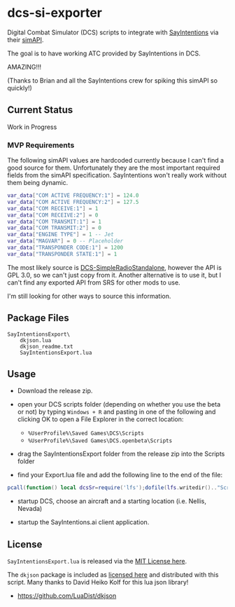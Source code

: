 # dcs-si-exporter

Digital Combat Simulator (DCS) scripts to integrate with [SayIntentions](https://www.sayintentions.ai/) via their [simAPI](https://www.sayintentions.ai/simapi).

The goal is to have working ATC provided by SayIntentions in DCS.

AMAZING!!!

(Thanks to Brian and all the SayIntentions crew for spiking this simAPI so quickly!)


## Current Status

Work in Progress

### MVP Requirements

The following simAPI values are hardcoded currently because I can't find a good source for 
them.  Unfortunately they are the most important required fields from the simAPI specification. 
SayIntentions won't really work without them being dynamic.

```lua
var_data["COM ACTIVE FREQUENCY:1"] = 124.0
var_data["COM ACTIVE FREQUENCY:2"] = 127.5
var_data["COM RECEIVE:1"] = 1
var_data["COM RECEIVE:2"] = 0
var_data["COM TRANSMIT:1"] = 1
var_data["COM TRANSMIT:2"] = 0
var_data["ENGINE TYPE"] = 1 -- Jet
var_data["MAGVAR"] = 0 -- Placeholder
var_data["TRANSPONDER CODE:1"] = 1200
var_data["TRANSPONDER STATE:1"] = 1
```

The most likely source is [DCS-SimpleRadioStandalone](https://github.com/ciribob/DCS-SimpleRadioStandalone/), however the API is GPL 3.0, so we can't just copy from it. Another alternative is to use it, but I can't 
find any exported API from SRS for other mods to use.

I'm still looking for other ways to source this information.


## Package Files

```
SayIntentionsExport\
	dkjson.lua
	dkjson_readme.txt
	SayIntentionsExport.lua
```

## Usage

* Download the release zip.

* open your DCS scripts folder (depending on whether you use the beta or not) by typing `Windows + R` and pasting in one of the following and clicking OK to open a File Explorer in the correct location:
  * `%UserProfile%\Saved Games\DCS\Scripts`
  * `%UserProfile%\Saved Games\DCS.openbeta\Scripts`

* drag the SayIntentionsExport folder from the release zip into the Scripts folder

* find your Export.lua file and add the following line to the end of the file:

```lua
pcall(function() local dcsSr=require('lfs');dofile(lfs.writedir().."Scripts/SayIntentionsExport/SayIntentionsExport.lua"); end,nil)
```


* startup DCS, choose an aircraft and a starting location (i.e. Nellis, Nevada)

* startup the SayIntentions.ai client application.

## License

`SayIntentionsExport.lua` is released via the [MIT License here](./LICENSE).

The `dkjson` package is included as [licensed here](./SayIntentionsExport/dkjson_readme.txt) and distributed with this script. Many thanks to David Heiko Kolf for this lua json library!

* https://github.com/LuaDist/dkjson

